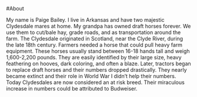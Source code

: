 #About 

My name is Paige Bailey. I live in Arkansas and have two majestic Clydesdale mares at home. My grandpa has owned draft horses forever. We use them to cut/bale hay, grade roads, and as transportation around the farm. The Clydesdale originated in Scotland, near the Clyde River, during the late 18th century. Farmers needed a horse that could pull heavy farm equipment. These horses usually stand between 16-18 hands tall and weigh 1,600-2,200 pounds. They are easily identified by their large size, heavy feathering on hooves, dark coloring, and often a blaze. Later, tractors began to replace draft horses and their numbers dropped drastically. They nearly became extinct and their role in World War I didn’t help their numbers. Today Clydesdales are now considered an at risk breed. Their miraculous increase in numbers could be attributed to Budweiser. 
